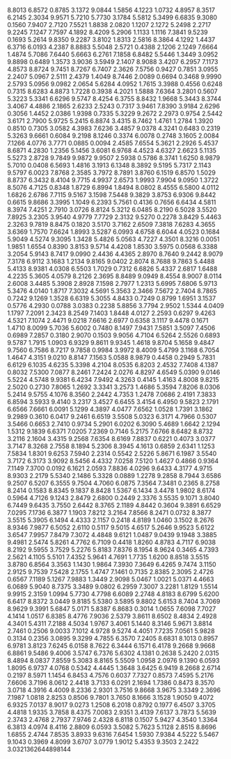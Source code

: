 8.8013 6.8572 0.8785 3.1372 9.0844 1.5856 4.1223 1.0732 4.8957 8.3517 6.2145 2.3034 9.9571 5.7210 5.7730 3.1784 5.5812 5.3499 6.6835 9.3080 0.1560 7.9407 2.7120 7.5521 1.8838 2.0820 1.1207 2.1272 5.2498 2.2717 9.2245 7.1247 7.7597 4.1892 8.4209 5.2906 1.1133 1.1116 7.3841 9.5239 0.1693 5.2614 9.8350 9.2287 3.8102 1.8313 2.5816 8.3864 4.1292 1.4437 6.3716 6.0193 4.2387 8.8883 5.5048 2.5721 0.4388 2.1206 2.1249 7.6664 1.4874 5.7086 7.6440 5.6663 6.2761 7.1858 6.8482 5.5446 1.3449 3.0952 9.8898 0.6489 1.3573 3.9036 3.5949 2.1407 8.9088 3.4207 6.2957 7.1173 4.8573 8.8724 9.7451 8.7267 6.7407 2.3626 7.5756 0.9427 0.7851 3.0955 2.2407 5.0967 2.5111 2.4379 1.4049 8.7446 2.0089 0.6694 0.3468 9.9990 2.5793 5.0956 9.0982 2.0654 5.6284 4.0952 1.7615 3.3988 0.4556 0.6248 0.7315 8.6283 4.8873 1.7228 0.3938 4.2021 1.5888 7.6364 3.2801 0.5607 5.3223 5.3341 6.6296 9.5747 8.4254 6.3755 8.8432 1.9668 5.3443 8.3744 3.4067 4.4886 2.1865 2.6233 2.5243 0.7317 3.9461 7.8390 3.9184 2.6296 0.3056 1.4452 2.0386 1.9398 0.7335 5.3229 9.2672 2.2973 0.9754 2.5442 3.6171 2.7900 5.9725 5.2415 6.8874 3.4315 8.7462 1.4761 1.2784 1.3920 0.8510 0.7305 3.0582 4.3983 7.6236 3.4857 9.0378 4.3241 0.6483 0.2319 5.3263 9.6661 0.6084 9.2198 8.1246 0.3374 6.0078 0.2748 3.1605 2.0084 7.1266 4.0776 3.7771 0.0885 0.0094 2.4585 7.6554 5.3621 2.2926 5.4537 8.6871 4.2830 1.2356 5.1456 3.6081 6.9768 4.4523 4.6327 2.6623 5.1135 5.5273 2.8728 9.7849 9.9872 9.9507 2.5938 0.5786 8.3741 1.6250 8.9879 5.7010 0.0408 6.5693 1.4816 3.1913 6.1348 8.3892 9.5195 5.7317 2.1143 9.5797 6.0023 7.8768 2.3585 3.7972 8.7891 3.8760 6.1519 6.8570 1.5029 8.8737 6.3432 8.4104 9.7715 4.9937 2.6573 1.9993 7.9904 9.0950 1.3722 8.5076 4.7125 0.8348 1.8729 6.8994 1.8494 8.0802 8.4555 6.5800 4.0112 1.6826 2.6786 7.7115 9.5167 3.1598 7.5448 9.3829 3.8753 6.9306 9.8442 0.6615 9.8686 3.3995 1.1049 6.2393 5.7561 0.4136 0.7656 6.6434 4.5811 8.3974 7.4251 2.7910 3.0726 8.8124 5.3212 6.0485 8.2190 6.5028 3.5520 7.8925 3.2305 3.9540 4.9779 7.7729 2.3132 9.5270 0.2278 3.8429 5.4463 2.3263 9.7819 8.8475 0.1820 3.5170 3.7162 2.6509 7.3818 7.6283 4.3655 3.6369 1.7570 7.6624 1.8993 3.5287 6.0993 4.6758 6.6044 4.0523 0.1684 5.9049 4.5274 9.3095 1.3428 5.4826 5.0563 4.7227 4.3501 8.3216 0.0051 1.9851 1.6554 0.8390 3.8153 9.5714 4.4208 1.8530 3.5975 0.0568 6.3388 3.2054 5.9143 8.7417 9.0990 2.4436 4.4365 2.8970 8.7640 9.2442 8.9079 7.3178 6.9112 3.1683 1.2134 9.8165 9.0402 2.8074 8.7688 9.7863 5.4488 5.4133 8.9381 4.0308 6.5503 1.7029 0.7312 6.6826 5.4337 2.6817 1.6488 4.2235 5.3605 4.0579 8.2126 2.3695 8.8489 9.0949 8.4554 8.9007 8.0114 2.6008 3.4485 5.3908 2.8928 7.1598 2.7977 1.2313 5.6995 7.6806 5.9713 5.3476 4.0140 1.8717 7.3032 4.5691 5.3563 2.3466 7.5672 2.7404 8.7865 0.7242 9.1269 1.3528 6.6319 5.3055 4.8433 0.7249 0.8799 1.6951 3.1537 0.5776 4.2930 0.0788 3.0383 0.2238 5.8856 3.7794 2.9502 1.5344 4.0409 1.1797 7.2091 2.3423 8.2549 7.1403 1.8448 4.0127 2.2593 0.6297 9.4263 4.5321 7.1074 2.4471 9.0218 7.6616 2.6977 0.6358 3.1117 9.4478 0.1671 1.4710 8.0099 5.7036 5.6002 0.7480 8.1497 7.9431 7.5851 3.5097 7.4506 0.6989 7.2857 0.3180 2.9070 0.1503 9.9056 4.7104 6.5264 2.5526 0.6893 9.5787 1.7915 1.0903 6.9329 9.8611 9.9345 1.4618 9.8704 5.1658 9.4847 9.7560 6.7586 8.7217 9.7858 0.9984 3.9972 8.4009 5.4799 3.1168 6.7054 1.4647 4.3151 9.0210 8.8147 7.1563 5.0588 8.9879 0.4458 0.2949 5.7831 6.6129 6.1035 4.6235 5.3398 4.2104 8.0535 6.8203 2.4532 7.7408 4.1387 0.8032 7.5300 7.0877 8.2461 7.2424 2.0276 4.8297 4.6549 5.0390 9.0146 5.5224 4.5748 9.9381 6.4234 7.9492 4.3263 0.4145 1.4163 4.8008 9.8215 2.5020 0.2730 7.8065 1.2692 3.3341 3.2573 1.4686 5.3594 7.8206 8.0306 5.2414 9.5755 4.1076 8.3560 2.2442 4.7353 1.2478 7.0686 2.4191 7.3833 6.8594 3.5933 9.4140 3.2317 3.4527 6.6455 3.4154 6.4950 9.5823 2.1791 6.6566 7.6661 6.0091 5.1299 4.3897 4.0477 7.6562 1.0528 1.7391 3.1862 9.2989 0.3610 6.0417 9.2461 6.6519 3.5508 5.0323 6.3171 4.7966 0.5307 3.5466 0.6653 2.7410 0.9734 5.2901 6.0202 6.3090 5.4689 1.6642 2.1294 1.5312 9.1839 6.6371 7.0205 7.2369 0.7146 5.2175 7.6766 8.6482 8.8732 3.2116 2.1604 3.4315 9.2568 7.6354 8.6169 7.8837 0.6221 0.4073 3.0377 3.7147 8.3268 2.7558 8.1894 5.2306 8.3945 4.1613 0.6859 2.6341 1.1253 7.5834 1.8301 9.6253 7.5940 2.2314 0.5542 2.5226 5.8671 6.1987 3.5540 3.7172 6.3173 3.9092 8.5456 4.4332 7.0258 7.5120 1.4627 0.4866 0.9364 7.1149 7.3700 0.0192 6.1621 2.0593 7.8836 4.0296 9.6433 4.3177 4.9715 8.9303 2.2179 5.5340 2.1486 5.3328 0.0889 1.2278 9.2858 8.7944 3.6586 9.2507 6.5207 6.3555 9.7504 4.7060 6.0875 7.3564 7.3481 0.2365 8.2758 8.2414 0.1583 8.8345 9.1837 8.8428 1.5367 6.1434 3.4478 1.9802 8.6174 0.5964 4.7126 9.1243 2.8479 2.6800 0.2449 2.3376 3.5535 9.1071 3.8040 6.7449 9.6435 3.7550 2.6442 8.3765 2.1189 4.8442 0.3604 9.3891 6.6529 7.0295 7.1736 6.3877 1.1903 7.8212 3.2164 7.8566 8.2471 0.0732 8.3877 3.5515 5.3905 6.1494 4.4333 2.1157 0.2418 4.8189 1.0460 3.1502 8.2676 8.9346 7.9877 6.5052 2.6110 0.5117 9.5015 4.6517 5.2646 9.9523 5.6122 3.6547 7.9957 7.8479 7.3072 4.4848 9.6121 1.0487 9.0439 9.1948 3.3885 9.4981 2.5474 5.8261 4.7762 6.7109 0.4418 1.8260 4.8783 4.7117 6.9038 8.2192 9.5955 3.7529 5.2276 5.8183 7.8376 8.1954 8.9624 0.3465 4.7393 2.5621 4.1105 5.5101 7.4352 5.9641 4.7691 1.7735 1.6200 8.8518 3.5515 3.8780 6.8564 3.3563 1.1430 1.9864 7.3930 7.3649 6.4265 9.7474 3.1150 2.9125 9.7539 7.5428 2.1755 1.4747 7.1461 0.7135 2.8385 2.3095 2.4726 0.6567 7.1189 5.1267 7.9883 1.3449 2.9098 5.0467 1.0021 5.0371 4.4663 6.0689 5.9040 8.7375 3.3489 9.0802 6.2959 7.3007 3.2281 1.8129 1.5514 9.9915 2.3159 1.0994 5.7730 4.7798 6.6089 2.2748 4.8183 8.6799 5.6200 6.6417 8.8372 3.0449 9.8185 5.5380 3.5895 9.8802 5.6153 8.7404 3.7069 8.9629 9.3991 5.6847 5.0171 5.8387 6.8683 0.3014 1.0655 7.6098 7.7027 4.1414 1.0517 6.8385 8.4776 7.9036 2.5379 3.8611 8.6502 8.4834 2.4928 4.3401 5.4311 7.2188 4.5034 1.9767 3.4061 5.1440 8.3146 5.9671 3.8814 2.7461 0.2506 9.0033 7.1012 4.9728 9.5274 4.4051 7.7235 7.0561 5.9828 0.3134 0.2356 3.0895 9.3299 4.7855 6.3570 7.2405 8.6831 8.1013 0.8957 6.9781 3.8123 7.6245 6.0158 8.7622 6.3444 6.1571 6.4178 9.2668 9.9668 6.8861 9.5486 9.4006 3.5747 6.7376 5.6302 4.1381 0.2638 5.2420 2.0315 8.4894 8.0837 7.8559 5.3083 8.8165 5.5509 1.0958 2.0976 9.1390 6.0593 1.8095 6.9737 4.0768 0.5342 4.4445 1.3648 3.6425 6.9419 8.2668 2.6714 0.2197 8.5971 1.1454 6.8453 4.7576 0.6037 7.7327 0.8573 7.4595 5.2176 7.6606 3.7196 8.0612 2.4418 3.7133 6.0291 2.1694 1.7386 0.8473 8.3570 3.0718 4.3916 4.4009 8.2336 2.9301 3.7516 9.8668 3.9675 3.3349 2.3696 7.1987 1.0818 2.8253 0.8506 9.7801 3.7650 8.1666 3.1528 1.9050 9.4072 6.9325 7.0137 8.9017 9.0273 1.2508 6.2018 0.8792 0.1977 6.4507 3.3705 4.4818 1.9335 3.7858 8.4375 7.0083 2.9351 3.4139 7.6137 3.7873 5.5639 2.3743 2.4768 2.7937 7.9746 2.4328 6.8118 0.1507 5.9427 4.3540 1.3364 6.3813 4.0974 8.4116 2.8809 6.0593 3.5082 5.7623 5.1128 2.8515 8.8696 1.6855 2.4744 7.8535 3.8933 9.6316 7.6454 1.5930 7.9384 4.5222 5.5467 9.1043 0.3969 4.8099 3.6707 3.0779 1.9012 5.4353 9.3503 2.2422 3.0321362644898144